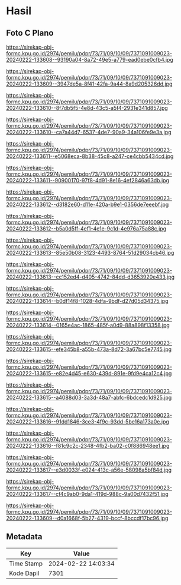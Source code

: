 # Hasil

## Foto C Plano

https://sirekap-obj-formc.kpu.go.id/2974/pemilu/pdpr/73/71/09/10/09/7371091009023-20240222-133608--93190a04-8a72-49e5-a779-ead0ebe0cfb4.jpg

https://sirekap-obj-formc.kpu.go.id/2974/pemilu/pdpr/73/71/09/10/09/7371091009023-20240222-133609--3947de5a-8f41-42fa-9a44-8a9d205326dd.jpg

https://sirekap-obj-formc.kpu.go.id/2974/pemilu/pdpr/73/71/09/10/09/7371091009023-20240222-133610--8f7db5f5-4e8d-43c5-a5f4-2931e341d857.jpg

https://sirekap-obj-formc.kpu.go.id/2974/pemilu/pdpr/73/71/09/10/09/7371091009023-20240222-133610--ca7a44d7-6537-4de7-90a9-34a106fe9e3a.jpg

https://sirekap-obj-formc.kpu.go.id/2974/pemilu/pdpr/73/71/09/10/09/7371091009023-20240222-133611--e5068eca-8b38-45c8-a247-ce4cbb5434cd.jpg

https://sirekap-obj-formc.kpu.go.id/2974/pemilu/pdpr/73/71/09/10/09/7371091009023-20240222-133611--90900170-97f8-4d91-8e16-4ef2846a63db.jpg

https://sirekap-obj-formc.kpu.go.id/2974/pemilu/pdpr/73/71/09/10/09/7371091009023-20240222-133612--d3182e60-d11e-420a-b9e1-0356de7eeebf.jpg

https://sirekap-obj-formc.kpu.go.id/2974/pemilu/pdpr/73/71/09/10/09/7371091009023-20240222-133612--b5a0d5ff-4ef1-4e1e-9c1d-4e976a75a88c.jpg

https://sirekap-obj-formc.kpu.go.id/2974/pemilu/pdpr/73/71/09/10/09/7371091009023-20240222-133613--85e50b08-3123-4493-8764-51d29034cb46.jpg

https://sirekap-obj-formc.kpu.go.id/2974/pemilu/pdpr/73/71/09/10/09/7371091009023-20240222-133613--cc152ed4-d405-4742-84dd-d3653920e433.jpg

https://sirekap-obj-formc.kpu.go.id/2974/pemilu/pdpr/73/71/09/10/09/7371091009023-20240222-133614--b0df14f8-1028-4dfa-9bdf-d27d05d34375.jpg

https://sirekap-obj-formc.kpu.go.id/2974/pemilu/pdpr/73/71/09/10/09/7371091009023-20240222-133614--0165e4ac-1865-485f-a0d9-88a898f13358.jpg

https://sirekap-obj-formc.kpu.go.id/2974/pemilu/pdpr/73/71/09/10/09/7371091009023-20240222-133615--efe345b8-a55b-473a-8d72-3a67bc5e7745.jpg

https://sirekap-obj-formc.kpu.go.id/2974/pemilu/pdpr/73/71/09/10/09/7371091009023-20240222-133615--e82e4d45-e630-439d-891e-9fd9e4ca12c4.jpg

https://sirekap-obj-formc.kpu.go.id/2974/pemilu/pdpr/73/71/09/10/09/7371091009023-20240222-133615--a4088d03-3a3d-48a7-abfc-6bdcedc1d925.jpg

https://sirekap-obj-formc.kpu.go.id/2974/pemilu/pdpr/73/71/09/10/09/7371091009023-20240222-133616--91dd1846-3ce3-4f9c-93dd-5be16a173a0e.jpg

https://sirekap-obj-formc.kpu.go.id/2974/pemilu/pdpr/73/71/09/10/09/7371091009023-20240222-133616--f81c9c2c-2348-4fb2-ba02-c0f886948ee1.jpg

https://sirekap-obj-formc.kpu.go.id/2974/pemilu/pdpr/73/71/09/10/09/7371091009023-20240222-133617--e3d0033f-e024-413c-a56e-58098a5bf84d.jpg

https://sirekap-obj-formc.kpu.go.id/2974/pemilu/pdpr/73/71/09/10/09/7371091009023-20240222-133617--cf4c9ab0-9da1-419d-988c-9a00d7432f51.jpg

https://sirekap-obj-formc.kpu.go.id/2974/pemilu/pdpr/73/71/09/10/09/7371091009023-20240222-133609--d0a1668f-5b27-4319-bccf-8bccdf17bc96.jpg


## Metadata

| Key        | Value               |
| ---------- | ------------------- |
| Time Stamp | 2024-02-22 14:03:34 |
| Kode Dapil | 7301                |



